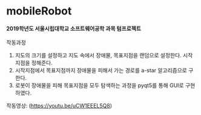 # mobileRobot
**2019학년도 서울시립대학교 소프트웨어공학 과목 텀프로젝트**</br></br>
작동과정
  1. 지도의 크기를 설정하고 지도 속에서 장애물, 목표지점을 랜덤으로 설정한다. 시작지점을 정해준다.
  2. 시작지점에서 목표지점까지 장애물을 피해서 가는 경로를 a-star 알고리즘으로 구한다.
  3. 로봇이 장애물을 피해 목표지점을 모두 탐색하는 과정을 pyqt5를 통해 GUI로 구현하였다.

작동영상: (https://youtu.be/uCW1EEEL5Q8)
